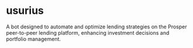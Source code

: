 # usurius
A bot designed to automate and optimize lending strategies on the Prosper peer-to-peer lending platform, enhancing investment decisions and portfolio management.
